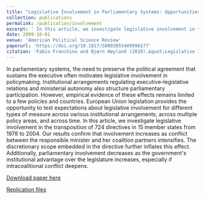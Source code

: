 ```yaml
---
title: "Legislative Involvement in Parliamentary Systems: Opportunities, Conflict, and Institutional Constraints"
collection: publications
permalink: /publication/involvement
excerpt: ' In this article, we investigate legislative involvement in the transposition of 724 directives in 15 member states from 1978 to 2004. '
date: 2009-10-01
venue: 'American Political Science Review'
paperurl: 'https://doi.org/10.1017/S0003055409990177'
citation: 'Fabio Franchino and Bjørn Høyland (2010).&quot;Legislative Involvement in Parliamentary Systems: Opportunities, Conflict, and Institutional Constraints.&quot;<i>American Political Science Review</i>  103 (4) 607 - 621.'
---
```

In parliamentary systems, the need to preserve the political agreement that sustains the executive often motivates legislative involvement in policymaking. Institutional arrangements regulating executive–legislative relations and ministerial autonomy also structure parliamentary participation. However, empirical evidence of these effects remains limited to a few policies and countries. European Union legislation provides the opportunity to test expectations about legislative involvement for different types of measure across various institutional arrangements, across multiple policy areas, and across time. In this article, we investigate legislative involvement in the transposition of 724 directives in 15 member states from 1978 to 2004. Our results confirm that involvement increases as conflict between the responsible minister and her coalition partners intensifies. The discretionary scope embedded in the directive further inflates this effect. Additionally, parliamentary involvement decreases as the government's institutional advantage over the legislature increases, especially if intracoalitional conflict deepens.

[Download paper here](https://www.cambridge.org/core/services/aop-cambridge-core/content/view/2D03F4C93D3967BA9D1297F2E08CD5ED/S0003055409990177a.pdf/legislative_involvement_in_parliamentary_systems_opportunities_conflict_and_institutional_constraints.pdf)

[Replication files](https://bjornhoyland.github.io/files/involvement.zip)
